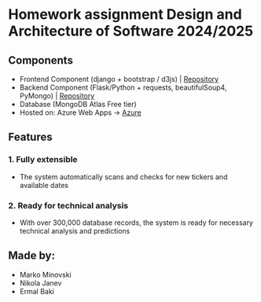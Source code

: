 # Homework assignment Design and Architecture of Software 2024/2025

## Components

- Frontend Component (django + bootstrap / d3js) | [Repository](https://github.com/MarkoMinovski/django_hw3)
- Backend Component (Flask/Python + requests, beautifulSoup4, PyMongo) | [Repository](https://github.com/MarkoMinovski/Backend_Homework2)
- Database (MongoDB Atlas Free tier)
- Hosted on: Azure Web Apps -> [Azure](https://azure.microsoft.com/en-us/products/app-service/web)

## Features

### 1. Fully extensible
- The system automatically scans and checks for new tickers and available dates
### 2. Ready for technical analysis
- With over 300,000 database records, the system is ready for necessary technical analysis and predictions

## Made by:
- Marko Minovski
- Nikola Janev
- Ermal Baki
